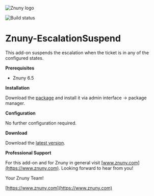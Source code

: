 ![Znuny logo](https://www.znuny.com/assets/images/logo_small.png)

![Build status](https://badge.proxy.znuny.com/Znuny4OTRS-EscalationSuspend/rel-6_5)

Znuny-EscalationSuspend
=======================
This add-on suspends the escalation when the ticket is in any of the configured states.

**Prerequisites**

- Znuny 6.5

**Installation**

Download the [package](https://addons.znuny.com/api/addon_repos/public/2781/latest) and install it via admin interface -> package manager.

**Configuration**

No further configuration required.

**Download**

Download the [latest version](https://addons.znuny.com/api/addon_repos/public/2781/latest).

**Professional Support**

For this add-on and for Znuny in general visit [www.znuny.com](https://www.znuny.com). Looking forward to hear from you!


Your Znuny Team!

[https://www.znuny.com](https://www.znuny.com)

